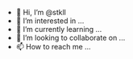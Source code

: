 - 👋 Hi, I’m @stkll
- 👀 I’m interested in ...
- 🌱 I’m currently learning ...
- 💞️ I’m looking to collaborate on ...
- 📫 How to reach me ...

<!---
stkll/stkll is a ✨ special ✨ repository because its `README.md` (this file) appears on your GitHub profile.
You can click the Preview link to take a look at your changes.
--->
